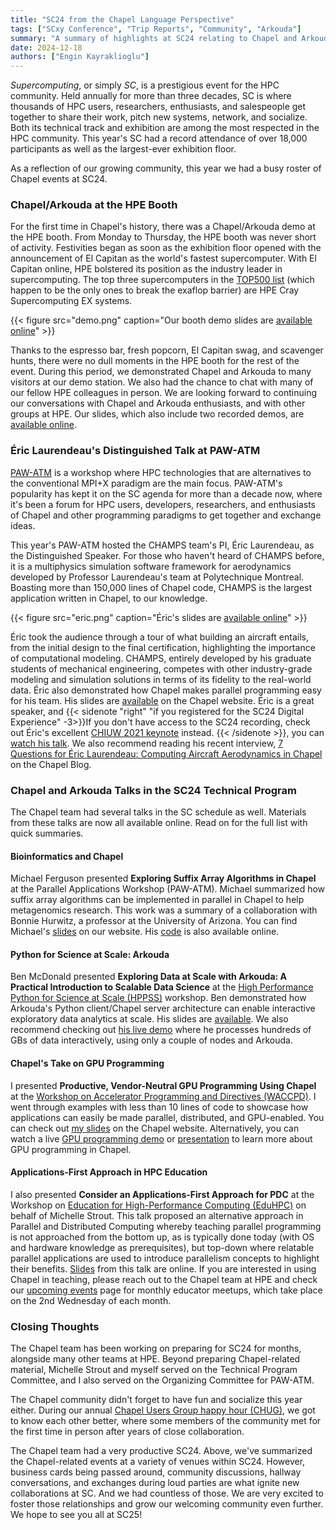 ```yaml
---
title: "SC24 from the Chapel Language Perspective"
tags: ["SCxy Conference", "Trip Reports", "Community", "Arkouda"]
summary: "A summary of highlights at SC24 relating to Chapel and Arkouda"
date: 2024-12-18
authors: ["Engin Kayraklioglu"]
---
```


_Supercomputing_, or simply _SC_, is a prestigious event for the HPC community.
Held annually for more than three decades, SC is where thousands of HPC users,
researchers, enthusiasts, and salespeople get together to share their work,
pitch new systems, network, and socialize. Both its technical track and
exhibition are among the most respected in the HPC community.  This year's SC
had a record attendance of over 18,000 participants as well as the largest-ever
exhibition floor.

As a reflection of our growing community, this year we had a busy roster of
Chapel events at SC24.

### Chapel/Arkouda at the HPE Booth

For the first time in Chapel's history, there was a Chapel/Arkouda demo at
the HPE booth. From Monday to Thursday, the HPE booth was never short of
activity. Festivities began as soon as the exhibition floor opened with the
announcement of El Capitan as the world's fastest supercomputer. With El Capitan
online, HPE bolstered its position as the industry leader in supercomputing. The
top three supercomputers in the [TOP500 list](https://top500.org/) (which happen
to be the only ones to break the exaflop barrier) are HPE Cray Supercomputing EX
systems.

{{< figure src="demo.png" caption="Our booth demo slides are [available online](https://chapel-lang.org/presentations/SC24/SC24-Booth-Demo.pdf)" >}}

Thanks to the espresso bar, fresh popcorn, El Capitan swag, and scavenger
hunts, there were no dull moments in the HPE booth for the rest of the event.
During this period, we demonstrated Chapel and Arkouda to many visitors at
our demo station. We also had the chance to chat with many of our fellow HPE
colleagues in person. We are looking forward to continuing our conversations
with Chapel and Arkouda enthusiasts, and with other groups at HPE. Our slides, which
also include two recorded demos, are [available
online](https://chapel-lang.org/presentations/SC24/SC24-Booth-Demo.pdf).


### Éric Laurendeau's Distinguished Talk at PAW-ATM

[PAW-ATM](https://sourceryinstitute.github.io/PAW/) is a workshop where HPC
technologies that are alternatives to the conventional MPI+X paradigm are the
main focus. PAW-ATM's popularity has kept it on the SC agenda for more
than a decade now, where it's been a forum for HPC users, developers,
researchers, and enthusiasts of Chapel and other programming paradigms to get
together and exchange ideas.

This year's PAW-ATM hosted the CHAMPS team's PI, Éric Laurendeau, as the Distinguished
Speaker. For those who haven't heard of CHAMPS before, it is a multiphysics
simulation software framework for aerodynamics developed by Professor Laurendeau's team at
Polytechnique Montreal. Boasting more than 150,000 lines of Chapel code,
CHAMPS is the largest application written in Chapel, to our knowledge.

{{< figure src="eric.png" caption="Éric's slides are [available online](https://chapel-lang.org/presentations/SC24/SC24-Eric-PAW-ATM.pdf)" >}}

Éric took the audience through a tour of what building an aircraft entails, from
the initial design to the final certification, highlighting the importance of computational
modeling. CHAMPS, entirely developed by his graduate students of mechanical
engineering, competes with other industry-grade modeling and simulation
solutions in terms of its fidelity to the real-world data. Éric also
demonstrated how Chapel makes parallel programming easy for his team. His slides
are
[available](https://chapel-lang.org/presentations/SC24/SC24-Eric-PAW-ATM.pdf) on
the Chapel website. Éric is a great speaker, and {{< sidenote "right" "if you registered for the SC24 Digital Experience" -3>}}If you don't have access to the SC24 recording, check out Éric's excellent [CHIUW 2021 keynote](https://www.youtube.com/watch?v=wD-a_KyB8aI&t=2s)
instead.  {{< /sidenote >}}, you can
[watch his
talk](https://sc24.conference-program.com/presentation/?id=misc202&sess=sess734).  We also recommend
reading his recent interview, [7 Questions for Éric Laurendeau: Computing Aircraft
Aerodynamics in Chapel](https://chapel-lang.org/blog/posts/7qs-laurendeau/) on
the Chapel Blog.


### Chapel and Arkouda Talks in the SC24 Technical Program

The Chapel team had several talks in the SC schedule as well. Materials from
these talks are now all available online. Read on for the full list with quick
summaries.

#### Bioinformatics and Chapel
Michael Ferguson presented __Exploring Suffix Array Algorithms in Chapel__ at
the Parallel Applications Workshop (PAW-ATM). Michael summarized how suffix
array algorithms can be implemented in parallel in Chapel to help metagenomics
research. This work was a summary of a collaboration with Bonnie Hurwitz, a
professor at the University of Arizona. You can find Michael's
[slides](https://chapel-lang.org/presentations/SC24/SC24-Michael-Suffix.pdf) on
our website. His [code](https://github.com/femto-dev/femto) is also available
online.

#### Python for Science at Scale: Arkouda
Ben McDonald presented __Exploring Data at Scale with Arkouda: A Practical
Introduction to Scalable Data Science__ at the [High Performance Python for Science
at Scale (HPPSS)](https://hppss.github.io/SC24/) workshop. Ben demonstrated how Arkouda's
Python client/Chapel server architecture can enable interactive exploratory data
analytics at scale. His slides are
[available](https://chapel-lang.org/presentations/SC24/SC24-Ben-Arkouda-HPPSS.pdf).
We also recommend checking out [his live
demo](https://www.youtube.com/watch?v=__pXYW359Ws&list=PLuqM5RJ2KYFhFqqL5eo4SWHEA8pJV7QBD&index=3&ab_channel=ChapelParallelProgrammingLanguage)
where he processes hundreds of GBs of data interactively, using only a couple of nodes 
and Arkouda.

#### Chapel's Take on GPU Programming
I presented __Productive, Vendor-Neutral GPU Programming Using
Chapel__ at the [Workshop on Accelerator Programming and Directives
(WACCPD)](https://waccpd.org/). I went through examples with less than 10&nbsp;lines of code to showcase how applications can easily be made parallel,
distributed, and GPU-enabled. You can check out [my
slides](https://chapel-lang.org/presentations/SC24/SC24-Engin-GPU-WACCPD.pdf) on
the Chapel website. Alternatively, you can watch a live [GPU programming
demo](https://www.youtube.com/watch?v=5OqjQhfGKes&list=PLuqM5RJ2KYFjYgOStSfrNshIQ0I-AibHY&index=5&ab_channel=ChapelParallelProgrammingLanguage)
or
[presentation](https://www.youtube.com/watch?v=nj-WqhGEy24&list=PLuqM5RJ2KYFin_PkkaAJWJF1KjcVGnagh&index=2&ab_channel=HewlettPackardEnterprise)
to learn more about GPU programming in Chapel.

#### Applications-First Approach in HPC Education
I also presented __Consider an Applications-First Approach for PDC__
at the Workshop on [Education for High-Performance Computing
(EduHPC)](https://tcpp.cs.gsu.edu/curriculum/?q=eduHPC24) on behalf of Michelle
Strout. This talk proposed an alternative approach in Parallel and Distributed
Computing whereby teaching parallel programming is not approached from the
bottom up, as is typically done today (with OS and hardware knowledge as
prerequisites), but top-down where relatable parallel applications are used to
introduce parallelism concepts to highlight their benefits.
[Slides](https://chapel-lang.org/presentations/SC24/SC24-Michelle-AppFirst-EduHPC.pdf)
from this talk are online. If you are interested in using Chapel in teaching,
please reach out to the Chapel team at HPE and check our [upcoming
events](https://chapel-lang.org/events.html) page for monthly educator meetups, which
take place on the 2nd Wednesday of each month.

### Closing Thoughts

The Chapel team has been working on preparing for SC24 for months, alongside many
other teams at HPE. Beyond preparing Chapel-related material, Michelle Strout
and myself served on the Technical Program Committee, and I also served on the
Organizing Committee for PAW-ATM.

The Chapel community didn't forget to have fun and socialize this year either.
During our annual [Chapel Users Group happy hour
(CHUG)](https://chapel-lang.org/CHUG.html), we got to know each other better,
where some members of the community met for the first time in person after
years of close collaboration.

The Chapel team had a very productive SC24. Above, we've summarized the
Chapel-related events at a variety of venues within SC24. However, business
cards being passed around, community discussions, hallway conversations, and
exchanges during loud parties are what ignite new collaborations at SC. And we
had countless of those.  We are very excited to foster those relationships
and grow our welcoming community even further. We hope to see you all at SC25!

